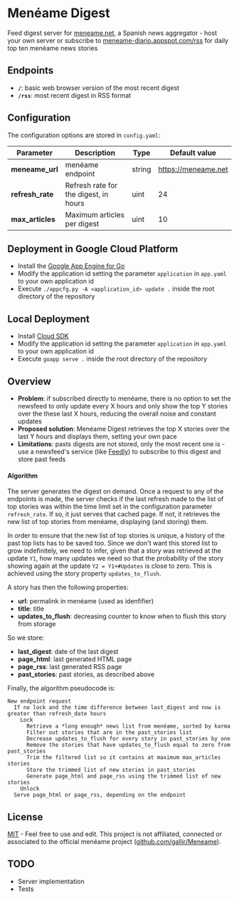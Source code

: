 # Menéame Digest
Feed digest server for [meneame.net](https://meneame.net), a Spanish news aggregator - host your own server or subscribe to [meneame-diario.appspot.com/rss](https://meneame-diario.appspot.com/rss) for daily top ten menéame news stories

Endpoints
---------

* **```/```**: basic web browser version of the most recent digest
* **```/rss```**: most recent digest in RSS format

Configuration
-------------

The configuration options are stored in ```config.yaml```:

Parameter | Description | Type | Default value
--- | --- | --- | ---
**meneame_url** | menéame endpoint | string | https://meneame.net
**refresh_rate** | Refresh rate for the digest, in hours | uint | 24
**max_articles** | Maximum articles per digest | uint | 10

Deployment in Google Cloud Platform
-----------------------------------

* Install the [Google App Engine for Go](https://cloud.google.com/appengine/downloads)
* Modify the application id setting the parameter ```application``` in ```app.yaml``` to your own application id
* Execute ```./appcfg.py -A <application_id> update .``` inside the root directory of the repository

Local Deployment
----------------

* Install [Cloud SDK](https://cloud.google.com/sdk/#Quick_Start)
* Modify the application id setting the parameter ```application``` in ```app.yaml``` to your own application id
* Execute ```goapp serve .``` inside the root directory of the repository

Overview
--------

* **Problem**: if subscribed directly to menéame, there is no option to set the newsfeed to only update every X hours and only show the top Y stories over the these last X hours, reducing the overall noise and constant updates
* **Proposed solution**: Menéame Digest retrieves the top X stories over the last Y hours and displays them, setting your own pace
* **Limitations**: pasts digests are not stored, only the most recent one is - use a newsfeed's service (like [Feedly](https://feedly.com)) to subscribe to this digest and store past feeds

#### Algorithm

The server generates the digest on demand.
Once a request to any of the endpoints is made, the server checks if the last refresh made to the list of top stories was within the time limit set in the configuration parameter ```refresh_rate```.
If so, it just serves that cached page.
If not, it retrieves the new list of top stories from menéame, displaying (and storing) them.

In order to ensure that the new list of top stories is unique, a history of the past top lists has to be saved too.
Since we don't want this stored list to grow indefinitely, we need to infer, given that a story was retrieved at the update ```Y1```, how many updates we need so that the probability of the story showing again at the update ```Y2 = Y1+#Updates``` is close to zero. This is achieved using the story property ```updates_to_flush```.

A story has then the following properties:
* **url**: permalink in menéame (used as idenfifier)
* **title**: title
* **updates_to_flush**: decreasing counter to know when to flush this story from storage

So we store:
* **last_digest**: date of the last digest
* **page_html**: last generated HTML page
* **page_rss**: last generated RSS page
* **past_stories**: past stories, as described above

Finally, the algorithm pseudocode is:
```
New endpoint request
  If no lock and the time difference between last_digest and now is greater than refresh_date hours
    Lock
      Retrieve a *long enough* news list from menéame, sorted by karma
      Filter out stories that are in the past_stories list
      Decrease updates_to_flush for every story in past_stories by one
      Remove the stories that have updates_to_flush equal to zero from past_stories
      Trim the filtered list so it contains at maximum max_articles stories
      Store the trimmed list of new stories in past_stories
      Generate page_html and page_rss using the trimmed list of new stories
    Unlock
  Serve page_html or page_rss, depending on the endpoint
```

License
-------
[MIT](LICENSE) - Feel free to use and edit.
This project is not affiliated, connected or associated to the official menéame project ([github.com/gallir/Meneame](https://github.com/gallir/Meneame)).

TODO
----

* Server implementation
* Tests
